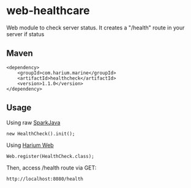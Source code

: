# web-healthcare
Web module to check server status.
It creates a "/health" route in your server if status

## Maven
```
<dependency>
    <groupId>com.harium.marine</groupId>
    <artifactId>healthcheck</artifactId>
    <version>1.1.0</version>
</dependency>
```

## Usage
Using raw [SparkJava](http://sparkjava.com/)
```
new HealthCheck().init();
```

Using [Harium Web](https://github.com/Harium/web)
```
Web.register(HealthCheck.class);
```

Then, access /health route via GET:
```
http://localhost:8080/health
```
